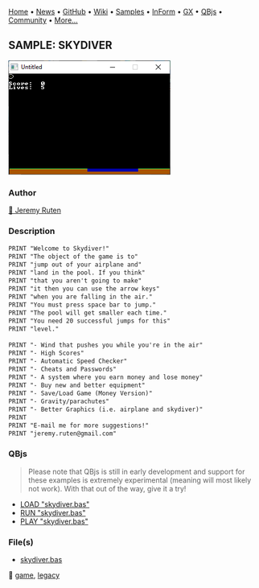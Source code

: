 [Home](https://qb64.com) • [News](../../news.md) • [GitHub](https://github.com/QB64Official/qb64) • [Wiki](https://github.com/QB64Official/qb64/wiki) • [Samples](../../samples.md) • [InForm](../../inform.md) • [GX](../../gx.md) • [QBjs](../../qbjs.md) • [Community](../../community.md) • [More...](../../more.md)

## SAMPLE: SKYDIVER

![screenshot.png](img/screenshot.png)

### Author

[🐝 Jeremy Ruten](../jeremy-ruten.md) 

### Description

```text
PRINT "Welcome to Skydiver!"
PRINT "The object of the game is to"
PRINT "jump out of your airplane and"
PRINT "land in the pool. If you think"
PRINT "that you aren't going to make"
PRINT "it then you can use the arrow keys"
PRINT "when you are falling in the air."
PRINT "You must press space bar to jump."
PRINT "The pool will get smaller each time."
PRINT "You need 20 successful jumps for this"
PRINT "level."

PRINT "- Wind that pushes you while you're in the air"
PRINT "- High Scores"
PRINT "- Automatic Speed Checker"
PRINT "- Cheats and Passwords"
PRINT "- A system where you earn money and lose money"
PRINT "- Buy new and better equipment"
PRINT "- Save/Load Game (Money Version)"
PRINT "- Gravity/parachutes"
PRINT "- Better Graphics (i.e. airplane and skydiver)"
PRINT
PRINT "E-mail me for more suggestions!"
PRINT "jeremy.ruten@gmail.com"
```

### QBjs

> Please note that QBjs is still in early development and support for these examples is extremely experimental (meaning will most likely not work). With that out of the way, give it a try!

* [LOAD "skydiver.bas"](https://v6p9d9t4.ssl.hwcdn.net/html/5963335/index.html?src=https://qb64.com/samples/skydiver/src/skydiver.bas)
* [RUN "skydiver.bas"](https://v6p9d9t4.ssl.hwcdn.net/html/5963335/index.html?mode=auto&src=https://qb64.com/samples/skydiver/src/skydiver.bas)
* [PLAY "skydiver.bas"](https://v6p9d9t4.ssl.hwcdn.net/html/5963335/index.html?mode=play&src=https://qb64.com/samples/skydiver/src/skydiver.bas)

### File(s)

* [skydiver.bas](src/skydiver.bas)

🔗 [game](../game.md), [legacy](../legacy.md)
